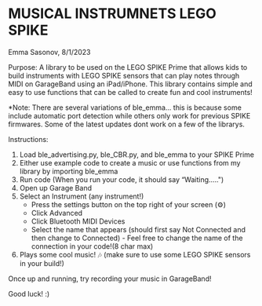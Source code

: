 # MUSICAL INSTRUMNETS LEGO SPIKE
Emma Sasonov, 8/1/2023


Purpose: A library to be used on the LEGO SPIKE Prime that allows kids to build instruments
         with LEGO SPIKE sensors that can play notes through MIDI on GarageBand using an iPad/iPhone.
         This library contains simple and easy to use functions that can be called to create fun
         and cool instruments!


*Note: There are several variations of ble_emma... this is because some include automatic port detection
      while others only work for previous SPIKE firmwares. Some of the latest updates dont work
      on a few of the librarys.

              
Instructions:
1. Load ble_advertising.py, ble_CBR.py, and ble_emma to your SPIKE Prime
2. Either use example code to create a music or use functions from my library by importing ble_emma
3. Run code (When you run your code, it should say “Waiting.....") 
4. Open up Garage Band
5. Select an Instrument (any instrument!)
      - Press the settings button on the top right of your screen (⚙)
      - Click Advanced 
      - Click Bluetooth MIDI Devices
      - Select the name that appears (should first say Not Connected and then change to Connected)
             - Feel free to change the name of the connection in your code!(8 char max)            
6. Plays some cool music! 🎶 (make sure to use some LEGO SPIKE sensors in your build!)

Once up and running, try recording your music in GarageBand!

Good luck! :)
